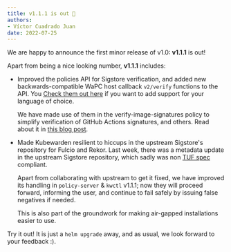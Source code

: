 ```yaml
---
title: v1.1.1 is out 🎉
authors:
- Víctor Cuadrado Juan
date: 2022-07-25
---
```


We are happy to announce the first minor release of v1.0: **v1.1.1** is
out!

Apart from being a nice looking number, **v1.1.1** includes:

* Improved the policies API for Sigstore verification, and added new
  backwards-compatible WaPC host callback `v2/verify` functions to the API. You
[Check them out
  here](https://docs.kubewarden.io/writing-policies/spec/host-capabilities/signature-verifier-policies)
  if you want to add support for your language of choice.
  
  We have made use of them in the verify-image-signatures policy to simplify
  verification of GitHub Actions signatures, and others. Read about it in [this
  blog post](../verify-signatures-with-gha-and-prefix/).
* Made Kubewarden resilient to hiccups in the upstream Sigstore's repository for
  Fulcio and Rekor. Last week, there was a metadata update in the upstream
  Sigstore repository, which sadly was non [TUF
  spec](https://theupdateframework.github.io/specification/latest) compliant.

  Apart from collaborating with upstream to get it fixed, we have improved its
  handling in `policy-server` & `kwctl` v1.1.1; now they will proceed forward,
  informing the user, and continue to fail safely by issuing false negatives if
  needed.
  
  This is also part of the groundwork for making air-gapped
  installations easier to use.

Try it out!
It is just a `helm upgrade` away, and as usual, we look forward to your
feedback :).
